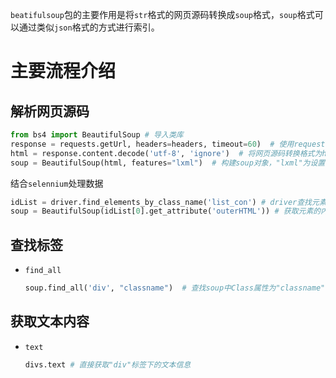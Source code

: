 `beatifulsoup`包的主要作用是将`str`格式的网页源码转换成`soup`格式，`soup`格式可以通过类似`json`格式的方式进行索引。

# 主要流程介绍

## 解析网页源码

```Python
from bs4 import BeautifulSoup # 导入类库
response = requests.getUrl, headers=headers, timeout=60)  # 使用request获取网页
html = response.content.decode('utf-8', 'ignore')  # 将网页源码转换格式为html
soup = BeautifulSoup(html, features="lxml")  # 构建soup对象，"lxml"为设置的解析器
```

结合`selennium`处理数据

```python
idList = driver.find_elements_by_class_name('list_con') # driver查找元素
soup = BeautifulSoup(idList[0].get_attribute('outerHTML')) # 获取元素的内容彬转换为soup对象
```



## 查找标签

- `find_all`

  ```python
  soup.find_all('div', "classname")  # 查找soup中Class属性为"classname"的"div"标签
  ```

## 获取文本内容

- `text`

  ```Python
  divs.text # 直接获取"div"标签下的文本信息
  ```

  

